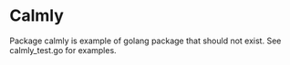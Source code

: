 # Calmly

Package calmly is example of golang package that should not exist.
See calmly_test.go for examples.
